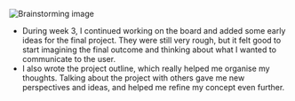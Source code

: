 ![Brainstorming image](/images/WEEK3.png)
* During week 3, I continued working on the board and added some early ideas for the final project. They were still very rough, but it felt good to start imagining the final outcome and thinking about what I wanted to communicate to the user.
* I also wrote the project outline, which really helped me organise my thoughts. Talking about the project with others gave me new perspectives and ideas, and helped me refine my concept even further.